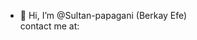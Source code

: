 - 👋 Hi, I’m @Sultan-papagani (Berkay Efe) </br>
contact me at: 

<!---
Sultan-papagani/Sultan-papagani is a ✨ special ✨ repository because its `README.md` (this file) appears on your GitHub profile.
You can click the Preview link to take a look at your changes.
--->
